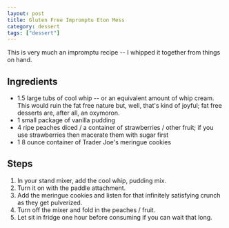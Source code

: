 ```yaml
---
layout: post
title: Gluten Free Impromptu Eton Mess
category: dessert
tags: ["dessert"]
---
```

This is very much an impromptu recipe -- I whipped it together from things on hand.

## Ingredients

* 1.5 large tubs of cool whip -- or an equivalent amount of whip cream.  This would ruin the fat free nature but, well, that's kind of joyful; fat free desserts are, after all, an oxymoron.
* 1 small package of vanilla pudding
* 4 ripe peaches diced / a container of strawberries / other fruit; if you use strawberries then macerate them with sugar first
* 1 8 ounce container of Trader Joe's meringue cookies

## Steps

1. In your stand mixer, add the cool whip, pudding mix.
2. Turn it on with the paddle attachment.
3. Add the meringue cookies and listen for that infinitely satisfying crunch as they get pulverized.
4. Turn off the mixer and fold in the peaches / fruit.
5. Let sit in fridge one hour before consuming if you can wait that long.
